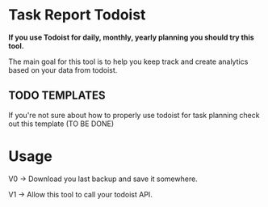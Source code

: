 # Task Report Todoist
<b>
If you use Todoist for daily, monthly, yearly planning you should try this tool.
</b>

The main goal for this tool is to help you keep track and create analytics based on your data from todoist.

## TODO TEMPLATES
If you're not sure about how to properly use todoist for task planning check out this template (TO BE DONE)

# Usage

V0 -> Download you last backup and save it somewhere.

V1 -> Allow this tool to call your todoist API.

